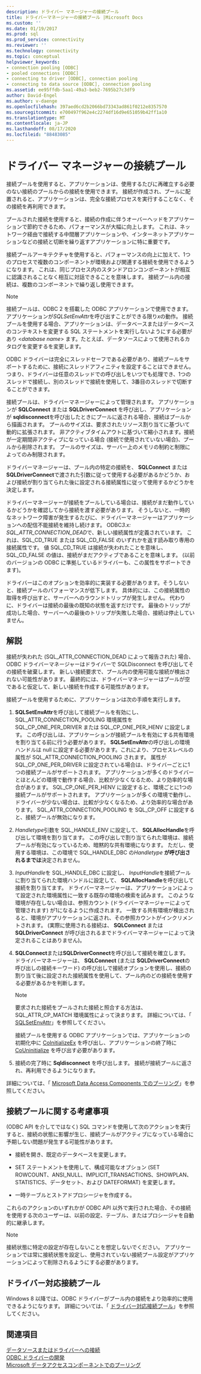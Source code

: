 ```yaml
---
description: ドライバー マネージャーの接続プール
title: ドライバーマネージャーの接続プール |Microsoft Docs
ms.custom: ''
ms.date: 01/19/2017
ms.prod: sql
ms.prod_service: connectivity
ms.reviewer: ''
ms.technology: connectivity
ms.topic: conceptual
helpviewer_keywords:
- connection pooling [ODBC]
- pooled connections [ODBC]
- connecting to driver [ODBC], connection pooling
- connecting to data source [ODBC], connection pooling
ms.assetid: ee95ffdb-5aa1-49a3-beb2-7695b27c3df9
author: David-Engel
ms.author: v-daenge
ms.openlocfilehash: 397aed6cd2b2066bd73343ad861f0212e8357570
ms.sourcegitcommit: e700497f962e4c2274df16d9e651059b42ff1a10
ms.translationtype: MT
ms.contentlocale: ja-JP
ms.lasthandoff: 08/17/2020
ms.locfileid: "88483085"
---
```

# <a name="driver-manager-connection-pooling"></a>ドライバー マネージャーの接続プール
接続プールを使用すると、アプリケーションは、使用するたびに再確立する必要のない接続のプールからの接続を使用できます。 接続が作成され、プールに配置されると、アプリケーションは、完全な接続プロセスを実行することなく、その接続を再利用できます。  
  
 プールされた接続を使用すると、接続の作成に伴うオーバーヘッドをアプリケーションで節約できるため、パフォーマンスが大幅に向上します。 これは、ネットワーク経由で接続する中間層アプリケーションや、インターネットアプリケーションなどの接続と切断を繰り返すアプリケーションに特に重要です。  
  
 接続プールアーキテクチャを使用すると、パフォーマンスの向上に加えて、1つのプロセスで複数のコンポーネントが環境および関連する接続を使用できるようになります。 これは、同じプロセス内のスタンドアロンコンポーネントが相互に認識されることなく相互に対話できることを意味します。 接続プール内の接続は、複数のコンポーネントで繰り返し使用できます。  
  
> [!NOTE]
>  接続プールは、ODBC 2 を搭載した ODBC アプリケーションで使用できます。アプリケーションが*SQLSetEnvAttr*を呼び出すことができる限り*x*の動作。 接続プールを使用する場合、アプリケーションは、データベースまたはデータベースのコンテキストを変更する SQL ステートメントを実行しないようにする必要があり \<*database name*> ます。たとえば、データソースによって使用されるカタログを変更するを変更します。  


 ODBC ドライバーは完全にスレッドセーフである必要があり、接続プールをサポートするために、接続にスレッドアフィニティを設定することはできません。 つまり、ドライバーは任意のスレッドでの呼び出しをいつでも処理でき、1つのスレッドで接続し、別のスレッドで接続を使用して、3番目のスレッドで切断することができます。  
  
 接続プールは、ドライバーマネージャーによって管理されます。 アプリケーションが **SQLConnect** または **SQLDriverConnect** を呼び出し、アプリケーションが **sqldisconnect**を呼び出したときにプールに返される場合、接続はプールから描画されます。 プールのサイズは、要求されたリソース割り当てに基づいて動的に拡張されます。 非アクティブタイムアウトに基づいて縮小されます。接続が一定期間非アクティブになっている場合 (接続で使用されていない場合)、プールから削除されます。 プールのサイズは、サーバー上のメモリの制約と制限によってのみ制限されます。  
  
 ドライバーマネージャーは、プール内の特定の接続を、 **SQLConnect** または **SQLDriverConnect**で渡された引数に従って使用する必要があるかどうか、および接続が割り当てられた後に設定される接続属性に従って使用するかどうかを決定します。  
  
 ドライバーマネージャーが接続をプールしている場合は、接続がまだ動作しているかどうかを確認してから接続を渡す必要があります。 そうしないと、一時的なネットワーク障害が発生するたびに、ドライバーマネージャーはアプリケーションへの配信不能接続を維持し続けます。 ODBC*3.x: SQL_ATTR_CONNECTION_DEAD*で、新しい接続属性が定義されています。 これは、SQL_CD_TRUE または SQL_CD_FALSE のいずれかを返す読み取り専用の接続属性です。 値 SQL_CD_TRUE は接続が失われたことを意味し、SQL_CD_FALSE の値は、接続がまだアクティブであることを意味します。 (以前のバージョンの ODBC に準拠しているドライバーも、この属性をサポートできます)。  
  
 ドライバーはこのオプションを効率的に実装する必要があります。そうしないと、接続プールのパフォーマンスが低下します。 具体的には、この接続属性の取得を呼び出すと、サーバーへのラウンドトリップが発生しません。 代わりに、ドライバーは接続の最後の既知の状態を返すだけです。 最後のトリップが成功した場合、サーバーへの最後のトリップが失敗した場合、接続は停止していません。  
  
## <a name="remarks"></a>解説  
 接続が失われた (SQL_ATTR_CONNECTION_DEAD によって報告された) 場合、ODBC ドライバーマネージャーはドライバーで SQLDisconnect を呼び出してその接続を破棄します。 新しい接続要求で、プール内の使用可能な接続が検出されない可能性があります。 最終的には、ドライバーマネージャーはプールが空であると仮定して、新しい接続を作成する可能性があります。  
  
 接続プールを使用するために、アプリケーションは次の手順を実行します。  
  
1.  **SQLSetEnvAttr**を呼び出して接続プールを有効にし、SQL_ATTR_CONNECTION_POOLING 環境属性を SQL_CP_ONE_PER_DRIVER または SQL_CP_ONE_PER_HENV に設定します。 この呼び出しは、アプリケーションが接続プールを有効にする共有環境を割り当てる前に行う必要があります。 **SQLSetEnvAttr**の呼び出しの環境ハンドルは null に設定する必要があります。これにより、プロセスレベルの属性が SQL_ATTR_CONNECTION_POOLING されます。 属性が SQL_CP_ONE_PER_DRIVER に設定されている場合は、ドライバーごとに1つの接続プールがサポートされます。 アプリケーションが多くのドライバーとほとんどの環境で動作する場合、比較が少なくなるため、より効率的な場合があります。 SQL_CP_ONE_PER_HENV に設定すると、環境ごとに1つの接続プールがサポートされます。 アプリケーションが多くの環境で動作し、ドライバーが少ない場合は、比較が少なくなるため、より効率的な場合があります。 SQL_ATTR_CONNECTION_POOLING を SQL_CP_OFF に設定すると、接続プールが無効になります。  
  
2.  *Handletype*引数を SQL_HANDLE_ENV に設定して、 **SQLAllocHandle**を呼び出して環境を割り当てます。 この呼び出しで割り当てられた環境は、接続プールが有効になっているため、暗黙的な共有環境になります。 ただし、使用する環境は、この環境で SQL_HANDLE_DBC の*Handletype* **が呼び出されるまでは**決定されません。  
  
3.  *InputHandle*を SQL_HANDLE_DBC に設定し、 *InputHandle*を接続プールに割り当てられた環境ハンドルに設定して、 **SQLAllocHandle**を呼び出して接続を割り当てます。 ドライバーマネージャーは、アプリケーションによって設定された環境属性に一致する既存の環境の検索を試みます。 このような環境が存在しない場合は、参照カウント (ドライバーマネージャーによって管理されます) が1になるように作成されます。 一致する共有環境が検出されると、環境がアプリケーションに返され、その参照カウントがインクリメントされます。 (実際に使用される接続は、 **SQLConnect** または **SQLDriverConnect** が呼び出されるまでドライバーマネージャーによって決定されることはありません)。  
  
4.  **SQLConnect**または**SQLDriverConnect**を呼び出して接続を確立します。 ドライバーマネージャーは、 **SQLConnect** (または **SQLDriverConnect**の呼び出しの接続キーワード) の呼び出しで接続オプションを使用し、接続の割り当て後に設定された接続属性を使用して、プール内のどの接続を使用する必要があるかを判断します。  
  
    > [!NOTE]  
    >  要求された接続をプールされた接続と照合する方法は、SQL_ATTR_CP_MATCH 環境属性によって決まります。 詳細については、「 [SQLSetEnvAttr](../../../odbc/reference/syntax/sqlsetenvattr-function.md)」を参照してください。  
  
     接続プールを使用する ODBC アプリケーションでは、アプリケーションの初期化中に [CoInitializeEx](https://go.microsoft.com/fwlink/?LinkID=116307) を呼び出し、アプリケーションの終了時に [CoUninitialize](https://go.microsoft.com/fwlink/?LinkId=116310) を呼び出す必要があります。  
  
5.  接続の完了時に **Sqldisconnect** を呼び出します。 接続が接続プールに返され、再利用できるようになります。  
  
 詳細については、「 [Microsoft Data Access Components でのプーリング](https://go.microsoft.com/fwlink/?LinkId=120776)」を参照してください。  
  
## <a name="connection-pooling-considerations"></a>接続プールに関する考慮事項  
 (ODBC API を介してではなく) SQL コマンドを使用して次のアクションを実行すると、接続の状態に影響が生じ、接続プールがアクティブになっている場合に予期しない問題が発生する可能性があります。  
  
-   接続を開き、既定のデータベースを変更します。  
  
-   SET ステートメントを使用して、構成可能なオプション (SET ROWCOUNT、ANSI_NULL、IMPLICIT_TRANSACTIONS、SHOWPLAN、STATISTICS、データセット、および DATEFORMAT) を変更します。  
  
-   一時テーブルとストアドプロシージャを作成する。  
  
 これらのアクションのいずれかが ODBC API 以外で実行された場合、その接続を使用する次のユーザーは、以前の設定、テーブル、またはプロシージャを自動的に継承します。  
  
> [!NOTE]  
>  接続状態に特定の設定が存在しないことを想定しないでください。 アプリケーションでは常に接続状態を設定し、使用されていない接続プール設定がアプリケーションによって削除されるようにする必要があります。  
  
## <a name="driver-aware-connection-pooling"></a>ドライバー対応接続プール  
 Windows 8 以降では、ODBC ドライバーがプール内の接続をより効率的に使用できるようになります。 詳細については、「 [ドライバー対応接続プール](../../../odbc/reference/develop-app/driver-aware-connection-pooling.md)」を参照してください。  
  
## <a name="see-also"></a>関連項目  
 [データソースまたはドライバーへの接続](../../../odbc/reference/develop-app/connecting-to-a-data-source-or-driver.md)   
 [ODBC ドライバーの開発](../../../odbc/reference/develop-driver/developing-an-odbc-driver.md)   
 [Microsoft データアクセスコンポーネントでのプーリング](https://go.microsoft.com/fwlink/?LinkId=120776)
